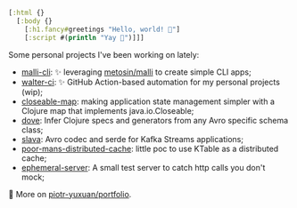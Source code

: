 ``` clj
[:html {}
  [:body {}
    [:h1.fancy#greetings "Hello, world! 🌅"]
    [:script #(println "Yay 🎉")]]]
```

Some personal projects I've been working on lately:

- [malli-cli](https://github.com/piotr-yuxuan/malli-cli): ✨ leveraging [metosin/malli](https://github.com/metosin/malli) to create simple CLI apps;
- [walter-ci](https://github.com/piotr-yuxuan/walter-ci): ✨ GitHub Action-based automation for my personal projects (wip);
- [closeable-map](https://github.com/piotr-yuxuan/closeable-map): making application state management simpler with a Clojure map that implements java.io.Closeable;
- [dove](https://github.com/piotr-yuxuan/dove): Infer Clojure specs and generators from any Avro specific schema class;
- [slava](https://github.com/piotr-yuxuan/slava): Avro codec and serde for Kafka Streams applications;
- [poor-mans-distributed-cache](https://github.com/piotr-yuxuan/poor-mans-distributed-cache): little poc to use KTable as a distributed cache;
- [ephemeral-server](https://github.com/piotr-yuxuan/ephemeral-server): A small test server to catch http calls you don't mock;

🔗 More on [piotr-yuxuan/portfolio](https://gist.github.com/piotr-yuxuan/4a71ca1dc3c98e8572901c88b031b932).
